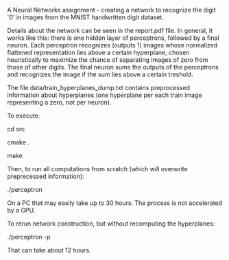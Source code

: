 A Neural Networks assignment - creating a network to recognize the digit '0' in images from the MNIST handwritten digit dataset.

Details about the network can be seen in the report.pdf file. In general, it works like this: there is one hidden layer of perceptrons, followed by a final neuron. Each perceptron recognizes (outputs 1) images whose normalized flattened representation lies above a certain hyperplane, chosen heuristically to maximize the chance of separating images of zero from those of other digits. The final neuron sums the outputs of the perceptrons and recognizes the image if the sum lies above a certain treshold.

The file data/train_hyperplanes_dump.txt contains preprocessed information about hyperplanes (one hyperplane per each train image representing a zero, not per neuron).

To execute:

cd src 

cmake .

make

Then, to run all computations from scratch (which will overwrite preprecessed information):

./perceptron

On a PC that may easily take up to 30 hours. The process is not accelerated by a GPU.

To rerun network construction, but without recomputing the hyperplanes:

./perceptron -p

That can take about 12 hours.
